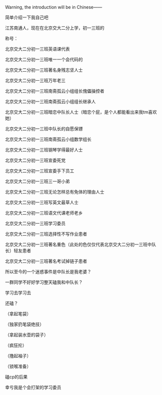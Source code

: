 Warning, the introduction will be in Chinese——

简单介绍一下我自己吧

江苏南通人，现在在北京交大二分上学，初一三班的

称号：

北京交大二分初一三班英语课代表

北京交大二分初一三班唯一一个会代码的

北京交大二分初一三班著名身残志坚人士

北京交大二分初一三班万年老三

北京交大二分初一三班南斋孤云小组组长傀儡操控者

北京交大二分初一三班南斋孤云小组组长继承人

北京交大二分初一三班暗恋中队长人士（暗恋个屁，是个人都能看出来我tm喜欢她）

北京交大二分初一三班中队长的自愿保镖

北京交大二分初一三班南斋孤云小组数学组长

北京交大二分初一三班钢琴学得最好人士

北京交大二分初一三班宣委死党

北京交大二分初一三班宣委手下员工

北京交大二分初一三班三一哥小弟

北京交大二分初一三班无论怎样总有免体的理由人士

北京交大二分初一三班写英文最草人士

北京交大二分初一三班语文代课老师老乡

北京交大二分初一三班学习委员

北京交大二分初一三班选择性不写作业患者

北京交大二分初一三班著名重色（此处的色仅仅代表北京交大二分初一三班中队长）轻友患者

北京交大二分初一三班著名考试掉链子患者

所以至今的一个迷惑事件是中队长是我老婆？

一群同学不好好学习整天磕我和中队长？

学习去学习去

还磕？

（拿起笔袋）

（独家扔笔袋绝技）

（拿起装水壶的袋子）

（疯狂抡）

（撸起袖子）

（锁喉准备）

磕cp的后果

幸亏我是个会打架的学习委员
